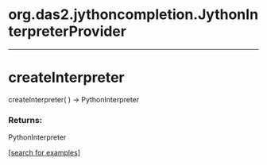 # org.das2.jythoncompletion.JythonInterpreterProvider
***
<a name="createInterpreter"></a>
# createInterpreter
createInterpreter(  ) &rarr; PythonInterpreter



### Returns:
PythonInterpreter


<a href="https://github.com/autoplot/dev/search?q=createInterpreter&unscoped_q=createInterpreter">[search for examples]</a>

